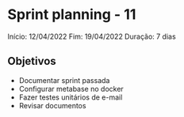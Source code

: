 # Sprint planning - 11

Início: 12/04/2022
Fim: 19/04/2022
Duração: 7 dias

## Objetivos

* Documentar sprint passada
* Configurar metabase no docker
* Fazer testes unitários de e-mail
* Revisar documentos
